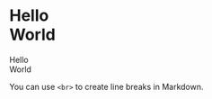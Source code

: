 # Hello<br>World

Hello<br>World

You can use `<br>` to create line breaks in Markdown.

<!-- {"layout":"title-and-body"} -->
